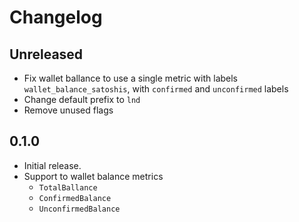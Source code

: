 # Changelog

## Unreleased

* Fix wallet ballance to use a single metric with labels
  `wallet_balance_satoshis`, with `confirmed` and `unconfirmed` labels
* Change default prefix to `lnd`
* Remove unused flags

## 0.1.0

* Initial release.
* Support to wallet balance metrics
  * `TotalBallance`
  * `ConfirmedBalance`
  * `UnconfirmedBalance`